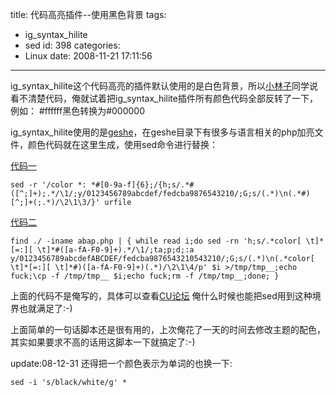 title: 代码高亮插件--使用黑色背景
tags:
  - ig_syntax_hilite
  - sed
id: 398
categories:
  - Linux
date: 2008-11-21 17:11:56
---

ig_syntax_hilite这个代码高亮的插件默认使用的是白色背景，所以[小林子](http://windflush.cn/blog/)同学说看不清楚代码，俺就试着把ig_syntax_hilite插件所有颜色代码全部反转了一下，例如：
#ffffff黑色转换为#000000

ig_syntax_hilite使用的是[geshe](http://qbnz.com/highlighter/)，在geshe目录下有很多与语言相关的php加亮文件，颜色代码就在这里生成，使用sed命令进行替换：

[ 代码一 ](#)


	sed -r '/color *: *#[0-9a-f]{6};/{h;s/.*#([^;]+);.*/\1/;y/0123456789abcdef/fedcba9876543210/;G;s/(.*)\n(.*#)[^;]+(;.*)/\2\1\3/}' urfile


[ 代码二 ](#)


	find ./ -iname abap.php | { while read i;do sed -rn 'h;s/.*color[ \t]*[=:][ \t]*#([a-fA-F0-9]+).*/\1/;ta;p;d;:a y/0123456789abcdefABCDEF/fedcba9876543210543210/;G;s/(.*)\n(.*color[ \t]*[=:][ \t]*#)([a-fA-F0-9]+)(.*)/\2\1\4/p' $i >/tmp/tmp__;echo fuck;\cp -f /tmp/tmp__ $i;echo fuck;rm -f /tmp/tmp__;done; }


上面的代码不是俺写的，具体可以查看[CU论坛](http://bbs3.chinaunix.net/thread-1316725-1-1.html)
俺什么时候也能把sed用到这种境界也就满足了:-)

上面简单的一句话脚本还是很有用的，上次俺花了一天的时间去修改主题的配色，其实如果要求不高的话用这脚本一下就搞定了:-)

update:08-12-31
还得把一个颜色表示为单词的也换一下:

	sed -i 's/black/white/g' *
